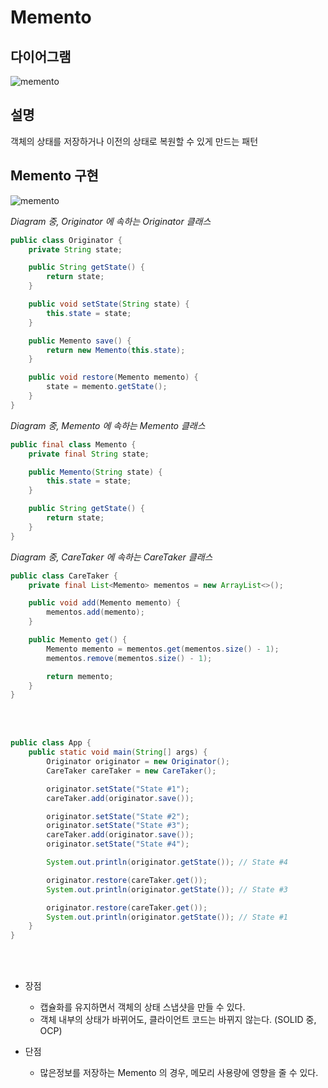 # Memento

## 다이어그램

![memento](@src/memento_diagram.png)

## 설명

객체의 상태를 저장하거나 이전의 상태로 복원할 수 있게 만드는 패턴

## Memento 구현

![memento](@src/memento_diagram_2.png)

_Diagram 중, Originator 에 속하는 Originator 클래스_
```java
public class Originator {
    private String state;

    public String getState() {
        return state;
    }

    public void setState(String state) {
        this.state = state;
    }

    public Memento save() {
        return new Memento(this.state);
    }

    public void restore(Memento memento) {
        state = memento.getState();
    }
}
```

_Diagram 중, Memento 에 속하는 Memento 클래스_
```java
public final class Memento {
    private final String state;

    public Memento(String state) {
        this.state = state;
    }

    public String getState() {
        return state;
    }
}
```

_Diagram 중, CareTaker 에 속하는 CareTaker 클래스_
```java
public class CareTaker {
    private final List<Memento> mementos = new ArrayList<>();

    public void add(Memento memento) {
        mementos.add(memento);
    }

    public Memento get() {
        Memento memento = mementos.get(mementos.size() - 1);
        mementos.remove(mementos.size() - 1);

        return memento;
    }
}
```

<br><br>

```java
public class App {
    public static void main(String[] args) {
        Originator originator = new Originator();
        CareTaker careTaker = new CareTaker();

        originator.setState("State #1");
        careTaker.add(originator.save());

        originator.setState("State #2");
        originator.setState("State #3");
        careTaker.add(originator.save());
        originator.setState("State #4");

        System.out.println(originator.getState()); // State #4

        originator.restore(careTaker.get());
        System.out.println(originator.getState()); // State #3

        originator.restore(careTaker.get());
        System.out.println(originator.getState()); // State #1
    }
}
```

<br><br>

* 장점
    * 캡슐화를 유지하면서 객체의 상태 스냅샷을 만들 수 있다.
    * 객체 내부의 상태가 바뀌어도, 클라이언트 코드는 바뀌지 않는다. (SOLID 중, OCP)

* 단점
    * 많은정보를 저장하는 Memento 의 경우, 메모리 사용량에 영향을 줄 수 있다.